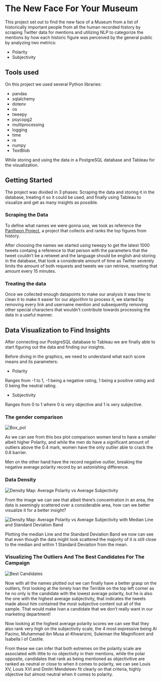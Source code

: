 # The New Face For Your Museum

This project set out to find the new face of a Museum from a list of historically important people from all the human recorded history by scraping Twitter data for mentions and utilizing NLP to categorize the mentions by how each historic figure was perceived by the general public by analyzing two metrics:

* Polarity
* Subjectivity


## Tools used

On this project we used several Python libraries:

* pandas
* sqlalchemy
* dotenv
* os
* tweepy
* psycopg2
* multiprocessing
* logging
* time
* re
* numpy
* TextBlob

While storing and using the data in a PostgreSQL database and Tableau for the visualization.


## Getting Started


The project was divided in 3 phases: Scraping the data and storing it in the database, treating it so it could be used, and finally using Tableau to visualize and get as many insights as possible.

### Scraping the Data

To define what names we were gonna use, we took as reference the [Pantheon Project](https://pantheon.world/data/faq), a project that collects and ranks the top figures from history.

After choosing the names we started using tweepy to get the latest 1000 tweets containg a reference to that person with the parameters that the tweet couldn’t be a retweet and the language should be english and storing in the database, that took a considerate amount of time as Twitter severely limits the amount of both requests and tweets we can retrieve, resetting that amount every 15 minutes.

### Treating the data

Once we collected enough datapoints to make our analysis it was time to clean it to make it easier for our algorithm to process it, we started by removing every link and username mention and subsequently removing other special characters that wouldn’t contribute towards processing the data in a useful manner.

## Data Visualization to Find Insights

After connecting our PostgreSQL database to Tableau we are finally able to start figuring out the data and finding our insights.

Before diving in the graphics, we need to understand what each score means and its parameters:

* Polarity

Ranges from -1 to 1, -1 being a negative rating, 1 being a positive rating and 0 being the neutral rating.

* Subjectivity

Ranges from 0 to 1 where 0 is very objective and 1 is very subjective.


### The gender comparison

![Box_pol](https://user-images.githubusercontent.com/80441475/116087535-54441880-a677-11eb-9e50-4c668eecf39b.png)

As we can see from this box plot comparison women tend to have a smaller albeit higher Polarity, and while the men do have a significant amount of outliers above the 0.4 mark, women have the only outlier able to crack the 0.6 barrier.

Men on the other hand have the record negative outlier, breaking the negative average polarity record by an astonishing difference.

### Data Density

![Density Map: Average Polarity vs Average Subjectivity](https://user-images.githubusercontent.com/80441475/116091375-219c1f00-a67b-11eb-85b8-bda3135b0e93.png)



From the image we can see that albeit there’s concentration in an area, the data is seemingly scattered over a  considerable area, how can we better visualize it for a better insight? 

![Density Map: Average Polarity vs Average Subjectivity with Median Line and Standard Deviation Band](https://user-images.githubusercontent.com/80441475/116091395-2660d300-a67b-11eb-88e9-624438984511.png)

Plotting the median Line and the Standard Deviation Band we now can see that even though the data might look scattered the majority of it is still close to the median and within 1 Standard Deviation from the mean. 

### Visualizing The Outliers And The Best Candidates For The Campaign


![Best Candidates](https://user-images.githubusercontent.com/80441475/116092576-4d6bd480-a67c-11eb-8d79-8668ee559da6.png)

Now with all the names plotted out we can finally have a better grasp on the outliers, first looking at the lonely Ivan the Terrible on the top left corner as he no only is the candidate with the lowest average polarity, but he is also the one with the highest average subjectivity, that indicates the tweets made about him contained the most subjective content out all of the sample. That would make Ivan a candidate that we don’t really want in our marketing department!

Now looking at the highest average polarity scores we can see that they also rank very high on the subjectivity scale, the 4 most expressive being Al Pacino, Muhammad ibn Musa al-Khwarizmi, Suleiman the Magnificent and Isabella I of Castile. 

From these we can infer that both extremes on the polarity scale are associated with little to no objectivity in their mentions, while the polar opposite, candidates that rank as being mentioned as objectivitive are ranked as neutral or close to when it comes to polarity, we can see Louis XV, Louis XVI and Dmitri Mendeleev fit clearly on that criteria, highly objective but almost neutral when it comes to polarity.

